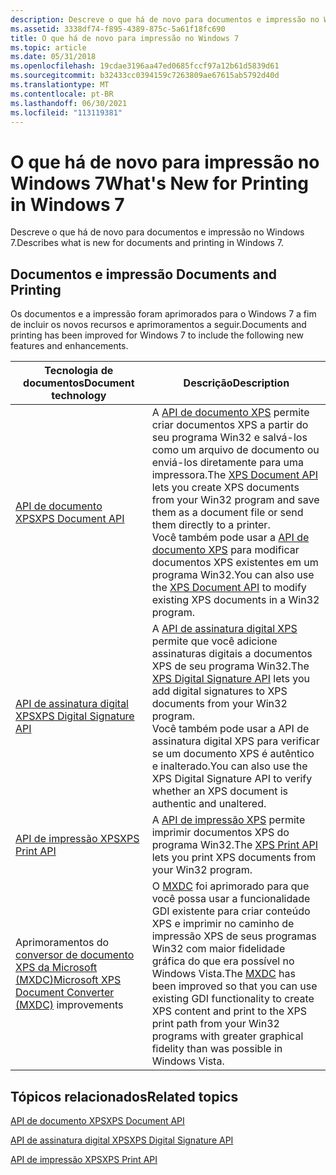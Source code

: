 ```yaml
---
description: Descreve o que há de novo para documentos e impressão no Windows 7.
ms.assetid: 3338df74-f895-4389-875c-5a61f18fc690
title: O que há de novo para impressão no Windows 7
ms.topic: article
ms.date: 05/31/2018
ms.openlocfilehash: 19cdae3196aa47ed0685fccf97a12b61d5839d61
ms.sourcegitcommit: b32433cc0394159c7263809ae67615ab5792d40d
ms.translationtype: MT
ms.contentlocale: pt-BR
ms.lasthandoff: 06/30/2021
ms.locfileid: "113119381"
---
```

# <a name="whats-new-for-printing-in-windows-7"></a><span data-ttu-id="7d973-103">O que há de novo para impressão no Windows 7</span><span class="sxs-lookup"><span data-stu-id="7d973-103">What's New for Printing in Windows 7</span></span>

<span data-ttu-id="7d973-104">Descreve o que há de novo para documentos e impressão no Windows 7.</span><span class="sxs-lookup"><span data-stu-id="7d973-104">Describes what is new for documents and printing in Windows 7.</span></span>

## <a name="documents-and-printing"></a><span data-ttu-id="7d973-105">Documentos e impressão </span><span class="sxs-lookup"><span data-stu-id="7d973-105">Documents and Printing</span></span>

<span data-ttu-id="7d973-106">Os documentos e a impressão foram aprimorados para o Windows 7 a fim de incluir os novos recursos e aprimoramentos a seguir.</span><span class="sxs-lookup"><span data-stu-id="7d973-106">Documents and printing has been improved for Windows 7 to include the following new features and enhancements.</span></span>



| <span data-ttu-id="7d973-107">Tecnologia de documentos</span><span class="sxs-lookup"><span data-stu-id="7d973-107">Document technology</span></span>                                                                                                                | <span data-ttu-id="7d973-108">Descrição</span><span class="sxs-lookup"><span data-stu-id="7d973-108">Description</span></span>                                                                                                                                                                                                                                                                                                                         |
|----------------------------------------------------------------------------------------------------------------|--------------------------------------------------------------------------------------------------------------------------------------------------------------------------------------------------------------------------------------------------------------------------------------------------------------------------|
| <span data-ttu-id="7d973-109">[API de documento XPS](/previous-versions/windows/desktop/dd316976(v=vs.85))</span><span class="sxs-lookup"><span data-stu-id="7d973-109">[XPS Document API](/previous-versions/windows/desktop/dd316976(v=vs.85))</span></span><br/>                                                        | <span data-ttu-id="7d973-110">A [API de documento XPS](/previous-versions/windows/desktop/dd316976(v=vs.85)) permite criar documentos XPS a partir do seu programa Win32 e salvá-los como um arquivo de documento ou enviá-los diretamente para uma impressora.</span><span class="sxs-lookup"><span data-stu-id="7d973-110">The [XPS Document API](/previous-versions/windows/desktop/dd316976(v=vs.85)) lets you create XPS documents from your Win32 program and save them as a document file or send them directly to a printer.</span></span><br/> <span data-ttu-id="7d973-111">Você também pode usar a [API de documento XPS](/previous-versions/windows/desktop/dd316976(v=vs.85)) para modificar documentos XPS existentes em um programa Win32.</span><span class="sxs-lookup"><span data-stu-id="7d973-111">You can also use the [XPS Document API](/previous-versions/windows/desktop/dd316976(v=vs.85)) to modify existing XPS documents in a Win32 program.</span></span><br/> |
| <span data-ttu-id="7d973-112">[API de assinatura digital XPS](/previous-versions/windows/desktop/ff819108(v=vs.85))</span><span class="sxs-lookup"><span data-stu-id="7d973-112">[XPS Digital Signature API](/previous-versions/windows/desktop/ff819108(v=vs.85))</span></span><br/>                                      | <span data-ttu-id="7d973-113">A [API de assinatura digital XPS](/previous-versions/windows/desktop/ff819108(v=vs.85)) permite que você adicione assinaturas digitais a documentos XPS de seu programa Win32.</span><span class="sxs-lookup"><span data-stu-id="7d973-113">The [XPS Digital Signature API](/previous-versions/windows/desktop/ff819108(v=vs.85)) lets you add digital signatures to XPS documents from your Win32 program.</span></span><br/> <span data-ttu-id="7d973-114">Você também pode usar a API de assinatura digital XPS para verificar se um documento XPS é autêntico e inalterado.</span><span class="sxs-lookup"><span data-stu-id="7d973-114">You can also use the XPS Digital Signature API to verify whether an XPS document is authentic and unaltered.</span></span><br/>                                          |
| [<span data-ttu-id="7d973-115">API de impressão XPS</span><span class="sxs-lookup"><span data-stu-id="7d973-115">XPS Print API</span></span>](xps-printing.md)<br/>                                                                   | <span data-ttu-id="7d973-116">A [API de impressão XPS](xpsprint-api.md) permite imprimir documentos XPS do programa Win32.</span><span class="sxs-lookup"><span data-stu-id="7d973-116">The [XPS Print API](xpsprint-api.md) lets you print XPS documents from your Win32 program.</span></span><br/>                                                                                                                                                                                                                   |
| <span data-ttu-id="7d973-117">Aprimoramentos do [conversor de documento XPS da Microsoft (MXDC)](microsoft-xps-document-converter--mxdc-.md)</span><span class="sxs-lookup"><span data-stu-id="7d973-117">[Microsoft XPS Document Converter (MXDC)](microsoft-xps-document-converter--mxdc-.md) improvements</span></span><br/> | <span data-ttu-id="7d973-118">O [MXDC](microsoft-xps-document-converter--mxdc-.md) foi aprimorado para que você possa usar a funcionalidade GDI existente para criar conteúdo XPS e imprimir no caminho de impressão XPS de seus programas Win32 com maior fidelidade gráfica do que era possível no Windows Vista.</span><span class="sxs-lookup"><span data-stu-id="7d973-118">The [MXDC](microsoft-xps-document-converter--mxdc-.md) has been improved so that you can use existing GDI functionality to create XPS content and print to the XPS print path from your Win32 programs with greater graphical fidelity than was possible in Windows Vista.</span></span><br/>                                   |



 

## <a name="related-topics"></a><span data-ttu-id="7d973-119">Tópicos relacionados</span><span class="sxs-lookup"><span data-stu-id="7d973-119">Related topics</span></span>

<dl> <dt>

<span data-ttu-id="7d973-120">[API de documento XPS](/previous-versions/windows/desktop/dd316976(v=vs.85))</span><span class="sxs-lookup"><span data-stu-id="7d973-120">[XPS Document API](/previous-versions/windows/desktop/dd316976(v=vs.85))</span></span>
</dt> <dt>

<span data-ttu-id="7d973-121">[API de assinatura digital XPS](/previous-versions/windows/desktop/ff819108(v=vs.85))</span><span class="sxs-lookup"><span data-stu-id="7d973-121">[XPS Digital Signature API](/previous-versions/windows/desktop/ff819108(v=vs.85))</span></span>
</dt> <dt>

[<span data-ttu-id="7d973-122">API de impressão XPS</span><span class="sxs-lookup"><span data-stu-id="7d973-122">XPS Print API</span></span>](xpsprint-api.md)
</dt> </dl>

 

